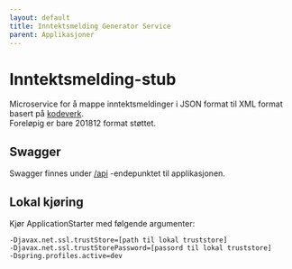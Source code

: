 ```yaml
---
layout: default
title: Inntektsmelding Generator Service
parent: Applikasjoner
---
```



# Inntektsmelding-stub

Microservice for å mappe inntektsmeldinger i JSON format til XML format basert på [kodeverk](https://github.com/navikt/tjenestespesifikasjoner/blob/master/nav-altinn-inntektsmelding/src/main/xsd/).  
Foreløpig er bare 201812 format støttet.

## Swagger
Swagger finnes under [/api](https://inntektsmelding-stub.nais.preprod.local/api) -endepunktet til applikasjonen.

## Lokal kjøring
Kjør ApplicationStarter med følgende argumenter:
```
-Djavax.net.ssl.trustStore=[path til lokal truststore]
-Djavax.net.ssl.trustStorePassword=[passord til lokal truststore]
-Dspring.profiles.active=dev
```

